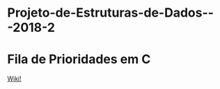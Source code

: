 # Projeto-de-Estruturas-de-Dados---2018-2
# Fila de Prioridades em C
[Wiki!](https://github.com/NadiaOliver/Projeto-de-Estruturas-de-Dados---2018-2/wiki)
